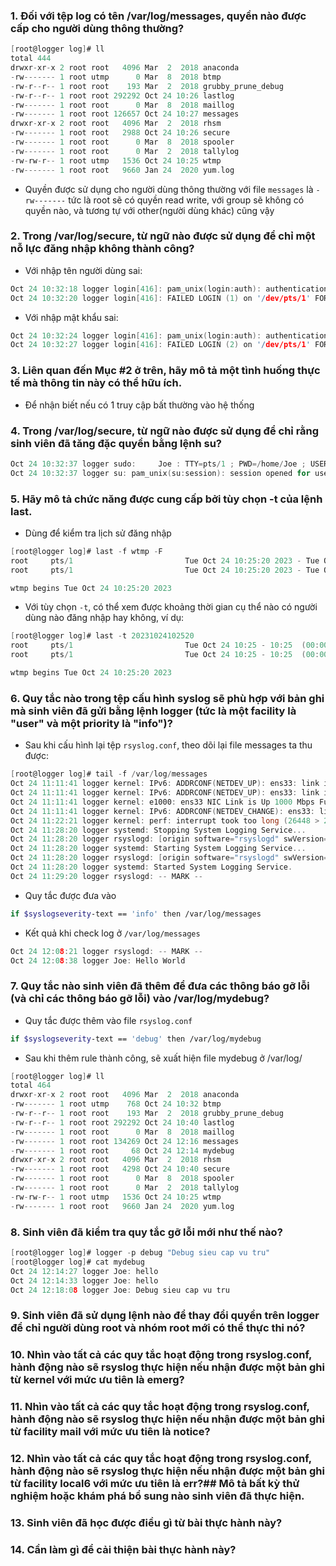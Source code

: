 ### 1. Đối với tệp log có tên /var/log/messages, quyền nào được cấp cho người dùng thông thường?
```c
[root@logger log]# ll
total 444
drwxr-xr-x 2 root root   4096 Mar  2  2018 anaconda
-rw------- 1 root utmp      0 Mar  8  2018 btmp
-rw-r--r-- 1 root root    193 Mar  2  2018 grubby_prune_debug
-rw-r--r-- 1 root root 292292 Oct 24 10:26 lastlog
-rw------- 1 root root      0 Mar  8  2018 maillog
-rw------- 1 root root 126657 Oct 24 10:27 messages
drwxr-xr-x 2 root root   4096 Mar  2  2018 rhsm
-rw------- 1 root root   2988 Oct 24 10:26 secure
-rw------- 1 root root      0 Mar  8  2018 spooler
-rw------- 1 root root      0 Mar  2  2018 tallylog
-rw-rw-r-- 1 root utmp   1536 Oct 24 10:25 wtmp
-rw------- 1 root root   9660 Jan 24  2020 yum.log
```
* Quyền được sử dụng cho người dùng thông thường với file `messages` là `-rw-------` tức là root sẽ có quyền read write, với group sẽ không có quyền nào, và tương tự với other(người dùng khác) cũng vậy

### 2. Trong /var/log/secure, từ ngữ nào được sử dụng để chỉ một nỗ lực đăng nhập không thành công?

* Với nhập tên người dùng sai:
```c
Oct 24 10:32:18 logger login[416]: pam_unix(login:auth): authentication failure; logname=Joe uid=0 euid=0 tty=/dev/pts/1 ruser= rhost=
Oct 24 10:32:20 logger login[416]: FAILED LOGIN (1) on '/dev/pts/1' FOR 'UNKNOWN', Authentication failure
```
* Với nhập mật khẩu sai:
```c
Oct 24 10:32:24 logger login[416]: pam_unix(login:auth): authentication failure; logname=Joe uid=0 euid=0 tty=/dev/pts/1 ruser= rhost=  user=Joe
Oct 24 10:32:27 logger login[416]: FAILED LOGIN (2) on '/dev/pts/1' FOR 'Joe', Authentication failure
```
### 3. Liên quan đến Mục #2 ở trên, hãy mô tả một tình huống thực tế mà thông tin này có thể hữu ích.
* Để nhận biết nếu có 1 truy cập bất thường vào hệ thống
### 4. Trong /var/log/secure, từ ngữ nào được sử dụng để chỉ rằng sinh viên đã tăng đặc quyền bằng lệnh su?
```c
Oct 24 10:32:37 logger sudo:     Joe : TTY=pts/1 ; PWD=/home/Joe ; USER=root ; COMMAND=/usr/bin/su
Oct 24 10:32:37 logger su: pam_unix(su:session): session opened for user root by Joe(uid=0)
```
### 5. Hãy mô tả chức năng được cung cấp bởi tùy chọn -t của lệnh last.
* Dùng để kiểm tra lịch sử đăng nhập
```c
[root@logger log]# last -f wtmp -F
root     pts/1                         Tue Oct 24 10:25:20 2023 - Tue Oct 24 10:25:20 2023  (00:00)    
root     pts/1                         Tue Oct 24 10:25:20 2023 - Tue Oct 24 10:25:20 2023  (00:00)    

wtmp begins Tue Oct 24 10:25:20 2023
```
* Với tùy chọn `-t`, có thể xem được khoảng thời gian cụ thể nào có người dùng nào đăng nhập hay không, ví dụ:
```c
[root@logger log]# last -t 20231024102520
root     pts/1                         Tue Oct 24 10:25 - 10:25  (00:00)    
root     pts/1                         Tue Oct 24 10:25 - 10:25  (00:00)    

wtmp begins Tue Oct 24 10:25:20 2023
```
### 6. Quy tắc nào trong tệp cấu hình syslog sẽ phù hợp với bản ghi mà sinh viên đã gửi bằng lệnh logger (tức là một facility là "user" và một priority là "info")?
* Sau khi cấu hình lại tệp `rsyslog.conf`, theo dõi lại file messages ta thu được:
```c
[root@logger log]# tail -f /var/log/messages 
Oct 24 11:11:41 logger kernel: IPv6: ADDRCONF(NETDEV_UP): ens33: link is not ready
Oct 24 11:11:41 logger kernel: IPv6: ADDRCONF(NETDEV_UP): ens33: link is not ready
Oct 24 11:11:41 logger kernel: e1000: ens33 NIC Link is Up 1000 Mbps Full Duplex, Flow Control: None
Oct 24 11:11:41 logger kernel: IPv6: ADDRCONF(NETDEV_CHANGE): ens33: link becomes ready
Oct 24 11:22:21 logger kernel: perf: interrupt took too long (26448 > 25000), lowering kernel.perf_event_max_sample_rate to 7500
Oct 24 11:28:20 logger systemd: Stopping System Logging Service...
Oct 24 11:28:20 logger rsyslogd: [origin software="rsyslogd" swVersion="8.24.0" x-pid="158" x-info="http://www.rsyslog.com"] exiting on signal 15.
Oct 24 11:28:20 logger systemd: Starting System Logging Service...
Oct 24 11:28:20 logger rsyslogd: [origin software="rsyslogd" swVersion="8.24.0" x-pid="897" x-info="http://www.rsyslog.com"] start
Oct 24 11:28:20 logger systemd: Started System Logging Service.
Oct 24 11:29:20 logger rsyslogd: -- MARK --
```
* Quy tắc được đưa vào
```bash 
if $syslogseverity-text == 'info' then /var/log/messages
```

* Kết quả khi check log ở `/var/log/messages`
```c
Oct 24 12:08:21 logger rsyslogd: -- MARK --
Oct 24 12:08:38 logger Joe: Hello World
```
### 7. Quy tắc nào sinh viên đã thêm để đưa các thông báo gỡ lỗi (và chỉ các thông báo gỡ lỗi) vào /var/log/mydebug?
* Quy tắc được thêm vào file `rsyslog.conf`
```bash
if $syslogseverity-text == 'debug' then /var/log/mydebug
```

* Sau khi thêm rule thành công, sẽ xuất hiện file mydebug ở /var/log/
```c
[root@logger log]# ll
total 464
drwxr-xr-x 2 root root   4096 Mar  2  2018 anaconda
-rw------- 1 root utmp    768 Oct 24 10:32 btmp
-rw-r--r-- 1 root root    193 Mar  2  2018 grubby_prune_debug
-rw-r--r-- 1 root root 292292 Oct 24 10:40 lastlog
-rw------- 1 root root      0 Mar  8  2018 maillog
-rw------- 1 root root 134269 Oct 24 12:16 messages
-rw------- 1 root root     68 Oct 24 12:14 mydebug
drwxr-xr-x 2 root root   4096 Mar  2  2018 rhsm
-rw------- 1 root root   4298 Oct 24 10:40 secure
-rw------- 1 root root      0 Mar  8  2018 spooler
-rw------- 1 root root      0 Mar  2  2018 tallylog
-rw-rw-r-- 1 root utmp   1536 Oct 24 10:25 wtmp
-rw------- 1 root root   9660 Jan 24  2020 yum.log
```
### 8. Sinh viên đã kiểm tra quy tắc gỡ lỗi mới như thế nào?
```c
[root@logger log]# logger -p debug "Debug sieu cap vu tru"
[root@logger log]# cat mydebug 
Oct 24 12:14:27 logger Joe: hello
Oct 24 12:14:33 logger Joe: hello
Oct 24 12:18:08 logger Joe: Debug sieu cap vu tru
```
### 9. Sinh viên đã sử dụng lệnh nào để thay đổi quyền trên logger để chỉ người dùng root và nhóm root mới có thể thực thi nó?
### 10. Nhìn vào tất cả các quy tắc hoạt động trong rsyslog.conf, hành động nào sẽ rsyslog thực hiện nếu nhận được một bản ghi từ kernel với mức ưu tiên là emerg?
### 11. Nhìn vào tất cả các quy tắc hoạt động trong rsyslog.conf, hành động nào sẽ rsyslog thực hiện nếu nhận được một bản ghi từ facility mail với mức ưu tiên là notice?
### 12. Nhìn vào tất cả các quy tắc hoạt động trong rsyslog.conf, hành động nào sẽ rsyslog thực hiện nếu nhận được một bản ghi từ facility local6 với mức ưu tiên là err?## Mô tả bất kỳ thử nghiệm hoặc khám phá bổ sung nào sinh viên đã thực hiện. 
### 13. Sinh viên đã học được điều gì từ bài thực hành này?
### 14. Cần làm gì để cải thiện bài thực hành này?
